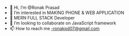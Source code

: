 - 👋 Hi, I’m @Ronak Prasad
- 👀 I’m interested in MAKING PHONE & WEB APPLICATION
- 🌱 MERN FULL STACK Developer
- 💞️ I’m looking to collaborate on JavaScript framework
- 📫 How to reach me -ronakpd07@gmail.com

<!---
Ronakprasad256/Ronakprasad256 is a ✨ special ✨ repository because its `README.md` (this file) appears on your GitHub profile.
You can click the Preview link to take a look at your changes.
--->
